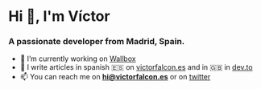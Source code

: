 <h1>Hi 👋, I'm Víctor</h1>
<h3>A passionate developer from Madrid, Spain.</h3>

- 🔭 I’m currently working on <a href="https://wallbox.com" target="blank">Wallbox</a>
- 📝 I write articles in spanish 🇪🇸 on [victorfalcon.es](https://victorfalcon.es) and in 🇬🇧 in [dev.to](https://dev.to/victoor)
- 📫 You can reach me on **hi@victorfalcon.es** or on <a href="https://twitter.com/victoor" target="blank">twitter</a>
